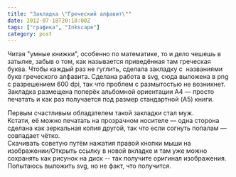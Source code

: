 ```yaml
---
title: "Закладка \"Греческий алфавит\""
date: 2012-07-18T20:10:00Z
tags: ["графика", "Inkscape"]
category: post
---
```


Читая "умные книжки", особенно по математике, то и дело чешешь в затылке, забыв о том, как называется приведённая там греческая буква. Чтобы каждый раз не гуглить, сделала закладку с  названиями букв греческого алфавита. Сделана работа в svg, сюда выложена в png с разрешением 600 dpi, так что проблем с размытостью не возникнет. Закладка размещена поперёк альбомной ориентации A4 — просто печатать и как раз получается под размер стандартной (A5) книги.


Первым счастливым обладателем такой закладки стал муж.  
Кстати, её можно печатать на прозрачном носителе — одна сторона сделана как зеркальная копия другой, так что если согнуть попалам — совпадает чётко.  
Скачивать советую путём нажатия правой кнопки мыши на изображении/Открыть ссылку в новой вкладке и там уже можно сохранять как рисунок на диск -- так получите оригинал изображения. Попытаюсь выложить svg, но не факт, что получится.





